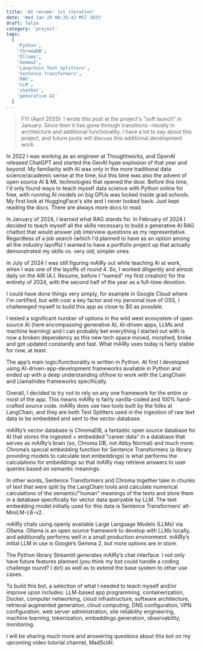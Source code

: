 ```yaml
---
title: 'AI resume: 1st iteration'
date: 'Wed Jan 29 08:35:42 MST 2025'
draft: false
category: 'project'
tags:
  [
    'Python',
    'ChromaDB',
    'Ollama',
    'Gemma2',
    'Langchain Text Splitters',
    'Sentence Transformers',
    'RAG',
    'LLM',
    'chatbot',
    'generative AI'
  ]
---
```


> FYI (April 2025): I wrote this post at the project's "soft launch" in January. Since then it has gone through transitions--mostly in architecture and additional functionality. I have a lot to say about this project, and future posts will discuss this additional development work.

In 2022 I was working as an engineer at Thoughtworks, and OpenAI released ChatGPT and started the GenAI hype explosion of that year and beyond. My familiarity with AI was only in the more traditional data science/academic sense at the time, but this time was also the advent of open source AI & ML technologies that opened the door. Before this time, I'd only found ways to teach myself data science with Python online for free, with running AI models on big GPUs was locked inside grad schools. My first look at HuggingFace's site and I never looked back. Just kept reading the docs. There are always more docs to read.

In January of 2024, I learned what RAG stands for. In February of 2024 I decided to teach myself all the skills necessary to build a generative AI RAG chatbot that would answer job interview questions as my representative. Regardless of a job search (which I'd planned to have as an option among all the industry layoffs) I wanted to have a portfolio project up that actually demonstrated my skills vs. very old, simpler ones.

In July of 2024 I was still figuring mAIRy out while teaching AI at work, when I was one of the layoffs of round 4. So, I worked diligently and almost daily on the AIR (A.I. Resume, before I "named" my first creation) for the entirety of 2024, with the second half of the year as a full-time devotion.

I could have done things very simply, for example in Google Cloud where I'm certified, but with cost a key factor and my personal love of OSS, I challeneged myself to build this app as close to $0 as possible.

I tested a significant number of options in the wild west ecosystem of open source AI (here encompassing generative AI, AI-driven apps, LLMs and machine learning) and I can probably bet everything I started out with is now a broken dependency as this new tech space moved, morphed, broke and got updated constantly and fast. What mAIRy uses today is fairly stable for now, at least.

The app’s main logic/functionality is written in Python. At first I developed using AI-driven-app-development frameworks available in Python and ended up with a deep understanding of/how to work with the LangChain and LlamaIndex frameworks specifically.

Overall, I decided to try not to rely on any one framework for the entire or most of the app. This means mAIRy is fairly vanilla-coded and 100% hand-crafted source code. mAIRy does use two tools built by the folks at LangChain, and they are both Text Splitters used in the ingestion of raw text data to be embedded and sent to the vector database.

mAIRy’s vector database is ChromaDB, a fantastic open source database for AI that stores the ingested + embedded "career data" in a database that serves as mAIRy’s brain (so, Chroma DB, not Abby Normal) and much more. Chroma’s special embedding function for Sentence Transformers (a library providing models to calculate text embeddings) is what performs the calculations for embeddings so that mAIRy may retrieve answers to user queries based on semantic meanings.

In other words, Sentence Transformers and Chroma together take in chunks of text that were split by the LangChain tools and calculate numerical calculations of the semantic/"human" meanings of the texts and store them in a database specifically for vector data queryable by LLM. The text embedding model initially used for this data is Sentence Transformers’ all-MiniLM-L6-v2.

mAIRy chats using openly available Large Language Models (LLMs) via Ollama. Ollama is an open source framework to develop with LLMs locally, and additionally performs well in a small production environment. mAIRy’s initial LLM in use is Google’s Gemma 2, but more options are in store.

The Python library Streamlit generates mAIRy’s chat interface. I not only have future features planned (you think my bot could handle a coding challenge round? I do!) as well as to extend the base system to other use cases.

To build this bot, a selection of what I needed to teach myself and/or improve upon includes: LLM-based app programming, containerization, Docker, computer networking, cloud infrastructure, software architecture, retrieval augmented generation, cloud computing, DNS configuration, VPN configuration, web server administration, site reliability engineering, machine learning, tokenization, embeddings generation, observability, monitoring.

I will be sharing much more and answering questions about this bot on my upcoming video tutorial channel, MadSciAI.
